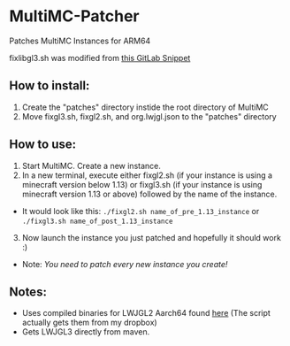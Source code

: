 # MultiMC-Patcher
Patches MultiMC Instances for ARM64

fixlibgl3.sh was modified from [this GitLab Snippet](https://gitlab.com/snippets/1933165)

## How to install:
1. Create the "patches" directory instide the root directory of MultiMC
2. Move fixgl3.sh, fixgl2.sh, and org.lwjgl.json to the "patches" directory

## How to use:
1. Start MultiMC. Create a new instance.
2. In a new terminal, execute either fixgl2.sh (if your instance is using a minecraft version below 1.13) or fixgl3.sh (if your instance is using minecraft version 1.13 or above) followed by the name of the instance.
  + It would look like this: `./fixgl2.sh name_of_pre_1.13_instance` or `./fixgl3.sh name_of_post_1.13_instance`
3. Now launch the instance you just patched and hopefully it should work :)
  + Note: *You need to patch every new instance you create!*
## Notes:
+ Uses compiled binaries for LWJGL2 Aarch64 found [here](https://github.com/JJTech0130/Aarch64-Natives) (The script actually gets them from my dropbox)
+ Gets LWJGL3 directly from maven.
